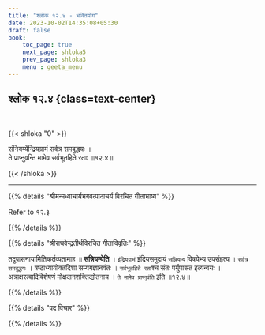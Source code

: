 ```yaml
---
title: "श्लोक १२.४ - भक्तियोग"
date: 2023-10-02T14:35:08+05:30
draft: false
book:
    toc_page: true
    next_page: shloka5
    prev_page: shloka3
    menu : geeta_menu
---
```




## श्लोक १२.४ {class=text-center}

<br/>

{{< shloka  "0"  >}}

संनियम्येंन्द्रियग्रामं सर्वत्र समबुद्धयः ।   
ते प्राप्नुवन्ति मामेव सर्वभूतहिते रताः ॥१२.४॥

{{< /shloka >}}

---


{{% details "श्रीमन्मध्वाचार्यभगवत्पादाचर्य विरचित  गीताभाष्य" %}}

Refer to १२.३

{{% /details %}}



{{% details "श्रीराघवेन्द्रतीर्थविरचित गीताविवृतिः" %}}


तदुपासनायामितिकर्तव्यतामाह ॥ **सन्नियम्येति** । 
`इंद्रियग्रामं` इंद्रियसमुदायं `सन्नियम्य` विषयेभ्य 
उपसंहृत्य । `सर्वत्र समबुद्धयः` । षष्टाध्यायोक्तदिशा 
सम्यगज्ञानवंतः । `सर्वभूतहिते रता`श्च संतः पर्युपासत 
इत्यन्वयः । अत्राक्षरत्वादिविशेषणं 
मोक्षदानशक्तिद्योतनाय । `ते मामेव प्राप्नुवंति` इति 
॥१२.४॥

{{% /details %}}



{{% details "पद विचार" %}}


{{% /details %}}
